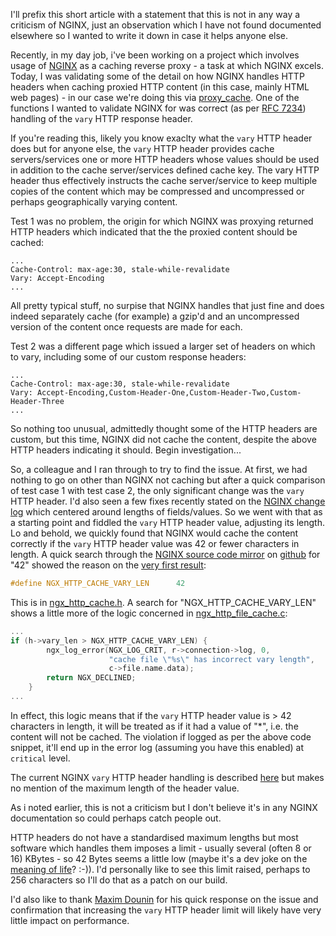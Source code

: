 I'll prefix this short article with a statement that this is not in any way a criticism of NGINX, just an observation which I have not found documented elsewhere so I wanted to write it down in case it helps anyone else.

Recently, in my day job, i've been working on a project which involves usage of [NGINX](http://nginx.org/) as a caching reverse proxy - a task at which NGINX excels. Today, I was validating some of the detail on how NGINX handles HTTP headers when caching proxied HTTP content (in this case, mainly HTML web pages) - in our case we're doing this via [proxy_cache](http://nginx.org/en/docs/http/ngx_http_proxy_module.html#proxy_cache). One of the functions I wanted to validate NGINX for was correct (as per [RFC 7234](https://tools.ietf.org/html/rfc7234)) handling of the `vary` HTTP response header. 

If you're reading this, likely you know exaclty what the `vary` HTTP header does but for anyone else, the `vary` HTTP header provides cache servers/services one or more HTTP headers whose values should be used in addition to the cache server/services defined cache key. The vary HTTP header thus effectively instructs the cache server/service to keep multiple copies of the content which may be compressed and uncompressed or perhaps geographically varying content.

Test 1 was no problem, the origin for which NGINX was proxying returned HTTP headers which indicated that the the proxied content should be cached:

```
...  
Cache-Control: max-age:30, stale-while-revalidate
Vary: Accept-Encoding
...
```
All pretty typical stuff, no surpise that NGINX handles that just fine and does indeed separately cache (for example) a gzip'd and an uncompressed version of the content once requests are made for each.

Test 2 was a different page which issued a larger set of headers on which to vary, including some of our custom response headers:

```
...
Cache-Control: max-age:30, stale-while-revalidate
Vary: Accept-Encoding,Custom-Header-One,Custom-Header-Two,Custom-Header-Three
...
```

So nothing too unusual, admittedly thought some of the HTTP headers are custom, but this time, NGINX did not cache the content, despite the above HTTP headers indicating it should. Begin investigation...

So, a colleague and I ran through to try to find the issue. At first, we had nothing to go on other than NGINX not caching but after a quick comparison of test case 1 with test case 2, the only significant change was the `vary` HTTP header. I'd also seen a few fixes recently stated on the [NGINX change log](http://nginx.org/en/CHANGES) which centered around lengths of fields/values. So we went with that as a starting point and fiddled the `vary` HTTP header value, adjusting its length. Lo and behold, we quickly found that NGINX would cache the content correctly if the `vary` HTTP header value was 42 or fewer characters in length. A quick search through the [NGINX source code mirror](https://github.com/nginx/nginx) on [github](https://github.com/) for "42" showed the reason on the [very first result](https://github.com/nginx/nginx/search?utf8=%E2%9C%93&q=42):

```c
#define NGX_HTTP_CACHE_VARY_LEN      42
```

This is in [ngx\_http\_cache.h](https://github.com/nginx/nginx/blob/6612579e5a1459b05960a31bbbcfe4cd5afc319a/src/http/ngx_http_cache.h). A search for "NGX\_HTTP\_CACHE\_VARY\_LEN"  shows a little more of the logic concerned in [ngx\_http\_file\_cache.c](https://github.com/nginx/nginx/blob/6612579e5a1459b05960a31bbbcfe4cd5afc319a/src/http/ngx_http_file_cache.c):

```c
...
if (h->vary_len > NGX_HTTP_CACHE_VARY_LEN) {
        ngx_log_error(NGX_LOG_CRIT, r->connection->log, 0,
                      "cache file \"%s\" has incorrect vary length",
                      c->file.name.data);
        return NGX_DECLINED;
    }
...
```

In effect, this logic means that if the `vary` HTTP header value is > 42 characters in length, it will be treated as if it had a value of "*", i.e. the content will not be cached. The violation if logged as per the above code snippet, it'll end up in the error log (assuming you have this enabled) at `critical` level.

The current NGINX `vary` HTTP header handling is described [here](http://nginx.org/en/docs/http/ngx_http_proxy_module.html#proxy_cache_valid) but makes no mention of the maximum length of the header value.

As i noted earlier, this is not a criticism but I don't believe it's in any NGINX documentation so could perhaps catch people out.

HTTP headers do not have a standardised maximum lengths but most software which handles them imposes a limit - usually several (often 8 or 16) KBytes - so 42 Bytes seems a little low (maybe it's a dev joke on the [meaning of life](http://en.wikipedia.org/wiki/Phrases_from_The_Hitchhiker%27s_Guide_to_the_Galaxy#Answer_to_the_Ultimate_Question_of_Life.2C_the_Universe.2C_and_Everything_.2842.29)? :-)). I'd personally like to see this limit raised, perhaps to 256 characters so I'll do that as a patch on our build.

I'd also like to thank [Maxim Dounin](https://twitter.com/mdounin) for his quick response on the issue and confirmation that increasing the `vary` HTTP header limit will likely have very little impact on performance.